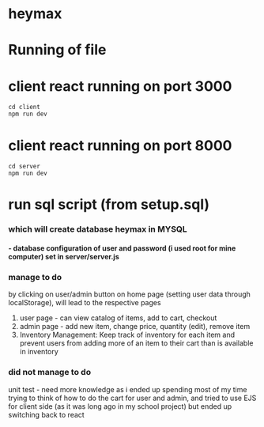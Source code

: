 # heymax

# Running of file

# client react running on port 3000
```
cd client
npm run dev
```


# client react running on port 8000
```
cd server
npm run dev
```

# run sql script (from setup.sql)
### which will create database heymax in MYSQL
#### - database configuration of user and password (i used root for mine computer) set in server/server.js


### manage to do
by clicking on user/admin button on home page (setting user data through localStorage), will lead to the respective pages
1) user page - can view catalog of items, add to cart, checkout
2) admin page - add new item, change price, quantity (edit), remove item
3) Inventory Management: Keep track of inventory for each item and prevent users from
adding more of an item to their cart than is available in inventory

### did not manage to do
unit test - need more knowledge as i ended up spending most of my time trying to think of how to do the cart for user and admin, and tried to use EJS for client side (as it was long ago in my school project) but ended up switching back to react

